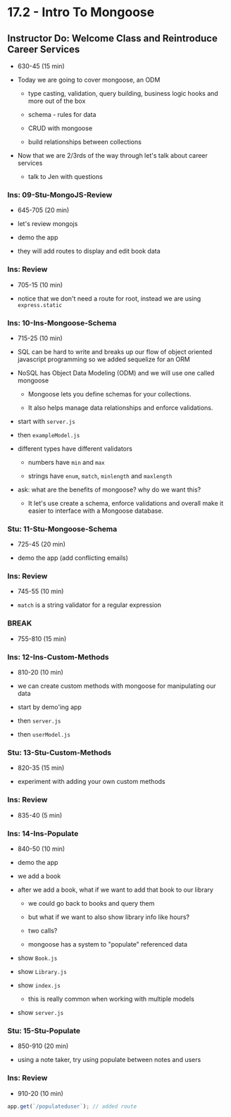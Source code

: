 # 17.2 - Intro To Mongoose

## Instructor Do: Welcome Class and Reintroduce Career Services

- 630-45 (15 min)

- Today we are going to cover mongoose, an ODM

  - type casting, validation, query building, business logic hooks and more out of the box

  - schema - rules for data

  - CRUD with mongoose

  - build relationships between collections

- Now that we are 2/3rds of the way through let's talk about career services

  - talk to Jen with questions

### Ins: 09-Stu-MongoJS-Review

- 645-705 (20 min)

- let's review mongojs

- demo the app

- they will add routes to display and edit book data

### Ins: Review

- 705-15 (10 min)

- notice that we don't need a route for root, instead we are using `express.static`

### Ins: 10-Ins-Mongoose-Schema

- 715-25 (10 min)

- SQL can be hard to write and breaks up our flow of object oriented javascript programming so we added sequelize for an ORM

- NoSQL has Object Data Modeling (ODM) and we will use one called mongoose

  - Mongoose lets you define schemas for your collections.

  - It also helps manage data relationships and enforce validations.

- start with `server.js`

- then `exampleModel.js`

- different types have different validators

  - numbers have `min` and `max`

  - strings have `enum`, `match`, `minlength` and `maxlength`

- ask: what are the benefits of mongoose? why do we want this?

  - It let's use create a schema, enforce validations and overall make it easier to interface with a Mongoose database.

### Stu: 11-Stu-Mongoose-Schema

- 725-45 (20 min)

- demo the app (add conflicting emails)

### Ins: Review

- 745-55 (10 min)

- `match` is a string validator for a regular expression

### BREAK

- 755-810 (15 min)

### Ins: 12-Ins-Custom-Methods

- 810-20 (10 min)

- we can create custom methods with mongoose for manipulating our data

- start by demo'ing app

- then `server.js`

- then `userModel.js`

### Stu: 13-Stu-Custom-Methods

- 820-35 (15 min)

- experiment with adding your own custom methods

### Ins: Review

- 835-40 (5 min)

### Ins: 14-Ins-Populate

- 840-50 (10 min)

- demo the app

- we add a book

- after we add a book, what if we want to add that book to our library

  - we could go back to books and query them

  - but what if we want to also show library info like hours?

  - two calls?

  - mongoose has a system to "populate" referenced data

- show `Book.js`

- show `Library.js`

- show `index.js`

  - this is really common when working with multiple models

- show `server.js`

### Stu: 15-Stu-Populate

- 850-910 (20 min)

- using a note taker, try using populate between notes and users

### Ins: Review

- 910-20 (10 min)

```js
app.get(`/populateduser`); // added route
```
